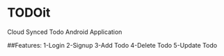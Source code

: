 # TODOit
Cloud Synced Todo Android Application

##Features:
1-Login
2-Signup
3-Add Todo
4-Delete Todo
5-Update Todo
